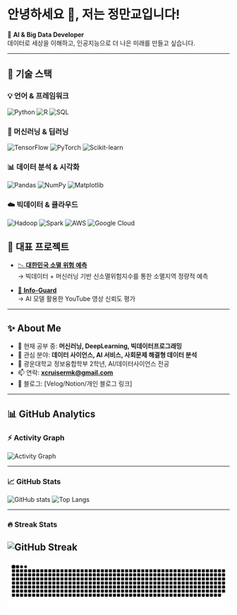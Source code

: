 # 안녕하세요 👋, 저는 정만교입니다!  

🤖 **AI & Big Data Developer**  
데이터로 세상을 이해하고, 인공지능으로 더 나은 미래를 만들고 싶습니다.  

---

## 🚀 기술 스택
### 💡 언어 & 프레임워크
![Python](https://img.shields.io/badge/Python-3776AB?style=for-the-badge&logo=python&logoColor=white)
![R](https://img.shields.io/badge/R-276DC3?style=for-the-badge&logo=r&logoColor=white)
![SQL](https://img.shields.io/badge/SQL-003B57?style=for-the-badge&logo=postgresql&logoColor=white)

### 🤖 머신러닝 & 딥러닝
![TensorFlow](https://img.shields.io/badge/TensorFlow-FF6F00?style=for-the-badge&logo=tensorflow&logoColor=white)
![PyTorch](https://img.shields.io/badge/PyTorch-EE4C2C?style=for-the-badge&logo=pytorch&logoColor=white)
![Scikit-learn](https://img.shields.io/badge/scikit--learn-F7931E?style=for-the-badge&logo=scikit-learn&logoColor=white)

### 📊 데이터 분석 & 시각화
![Pandas](https://img.shields.io/badge/Pandas-150458?style=for-the-badge&logo=pandas&logoColor=white)
![NumPy](https://img.shields.io/badge/Numpy-013243?style=for-the-badge&logo=numpy&logoColor=white)
![Matplotlib](https://img.shields.io/badge/Matplotlib-11557C?style=for-the-badge&logo=plotly&logoColor=white)

### ☁️ 빅데이터 & 클라우드
![Hadoop](https://img.shields.io/badge/Hadoop-FF9900?style=for-the-badge&logo=apachehadoop&logoColor=white)
![Spark](https://img.shields.io/badge/Apache%20Spark-E25A1C?style=for-the-badge&logo=apachespark&logoColor=white)
![AWS](https://img.shields.io/badge/AWS-232F3E?style=for-the-badge&logo=amazonaws&logoColor=white)
![Google Cloud](https://img.shields.io/badge/GCP-4285F4?style=for-the-badge&logo=googlecloud&logoColor=white)



## 📝 대표 프로젝트
- [📉 **대한민국 소멸 위험 예측**](https://github.com/i1uvmango/kr_extinction_regression.git)  
  → 빅데이터 + 머신러닝 기반 신소멸위험지수를 통한 소멸지역 정량적 예측

- [📰 **Info-Guard**](https://github.com/i1uvmango/HUSS-info-guard.git)  
  → AI 모델 활용한 YouTube 영상 신뢰도 평가



---

## ✨ About Me
- 🌱 현재 공부 중: **머신러닝, DeepLearning, 빅데이터프로그래밍**  
- 🎯 관심 분야: **데이터 사이언스, AI 서비스, 사회문제 해결형 데이터 분석**  
- 🏫 광운대학교 정보융합학부 2학년, AI/데이터사이언스 전공  
- 📫 연락: **xcruisermk@gmail.com**  
- 📝 블로그: [Velog/Notion/개인 블로그 링크]  

---
## 📊 GitHub Analytics

### ⚡ Activity Graph
![Activity Graph](https://github-readme-activity-graph.vercel.app/graph?username=i1uvmango&theme=tokyonight&bg_color=1a1b27&color=70a5fd&line=70a5fd&point=ffffff&area=true&hide_border=true)

---

### 📈 GitHub Stats
![GitHub stats](https://github-readme-stats.vercel.app/api?username=i1uvmango&show_icons=true&theme=tokyonight&hide_border=true)
![Top Langs](https://github-readme-stats.vercel.app/api/top-langs/?username=i1uvmango&layout=compact&theme=tokyonight&hide_border=true)

---

### 🔥 Streak Stats
![GitHub Streak](https://streak-stats.demolab.com?user=i1uvmango&theme=tokyonight&hide_border=true)
---
![snake gif](https://github.com/Platane/snk/raw/output/github-contribution-grid-snake.svg)
